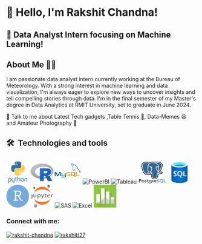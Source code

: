 # 👋 Hello, I'm Rakshit Chandna!

## 🚀 Data Analyst Intern focusing on Machine Learning!



## About Me 👨‍💻
I am passionate data analyst intern currently working at the Bureau of Meteorology. With a strong interest in machine learning and data visualization, I'm always eager to explore new ways to uncover insights and tell compelling stories through data. I'm in the final semester of my Master's degree in Data Analytics at RMIT University, set to graduate in June 2024.

💬 Talk to me about Latest Tech gadgets ,Table Tennis 🏓, Data-Memes 😆 and Amateur Photography 📸

## 🛠  Technologies and tools

<p align="left">
	<img src="https://github.com/devicons/devicon/blob/master/icons/python/python-original-wordmark.svg" alt="Python" width="60" height="60" />
  <img src="https://github.com/devicons/devicon/blob/master/icons/r/r-original.svg" alt="R" width="60" height="60" />
  <img src="https://github.com/devicons/devicon/blob/master/icons/mysql/mysql-original-wordmark.svg" alt="Mysql" width="70" height="70" />
  <img src="https://raw.githubusercontent.com/marclelijveld/Power-BI-Icons/81b1ea16f4f9b24ee552ff3d2d54f0ed7745e20a/SVG/Power-BI.svg" alt="PowerBI" width="60" height="60" />
  <img src="https://cdn.worldvectorlogo.com/logos/tableau-logo-1.svg" alt="Tableau" width="90" height="70" />
  <img src="https://github.com/devicons/devicon/blob/master/icons/postgresql/postgresql-original-wordmark.svg" alt="Postgres" width="75" height="60" />
  <img src="https://github.com/devicons/devicon/blob/master/icons/azuresqldatabase/azuresqldatabase-original.svg" alt="Sqlite" width="60" height="60" />
  <img src="https://github.com/devicons/devicon/blob/master/icons/rstudio/rstudio-original.svg" alt="Rstudio" width="60" height="60" />
  <img src="https://github.com/devicons/devicon/blob/master/icons/jupyter/jupyter-original-wordmark.svg" alt="Jupyter" width="60" height="60" />
  <img src="https://avatars.githubusercontent.com/u/5289877?s=280&v=4" alt="SAS" width="60" height="60" />
  <img src="https://cdn.worldvectorlogo.com/logos/excel-4.svg" alt="Excel" width="60" height="60" />
  <img src="https://github.com/devicons/devicon/blob/master/icons/minitab/minitab-original.svg" alt="Minitab" width="60" height="60" />	
</p>


<h3 align="left">Connect with me:</h3>
<p align="left">
<a href="https://linkedin.com/in/rakshit-chandna" target="blank"><img align="center" src="https://raw.githubusercontent.com/rahuldkjain/github-profile-readme-generator/master/src/images/icons/Social/linked-in-alt.svg" alt="rakshit-chandna" height="30" width="40" /></a>
<a href="https://instagram.com/rakshitt27" target="blank"><img align="center" src="https://raw.githubusercontent.com/rahuldkjain/github-profile-readme-generator/master/src/images/icons/Social/instagram.svg" alt="rakshitt27" height="30" width="40" /></a>
</p>








